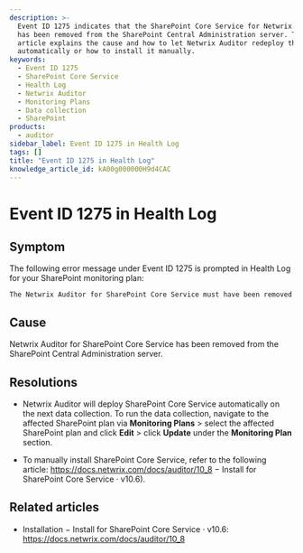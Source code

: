 ```yaml
---
description: >-
  Event ID 1275 indicates that the SharePoint Core Service for Netwrix Auditor
  has been removed from the SharePoint Central Administration server. This
  article explains the cause and how to let Netwrix Auditor redeploy the service
  automatically or how to install it manually.
keywords:
  - Event ID 1275
  - SharePoint Core Service
  - Health Log
  - Netwrix Auditor
  - Monitoring Plans
  - Data collection
  - SharePoint
products:
  - auditor
sidebar_label: Event ID 1275 in Health Log
tags: []
title: "Event ID 1275 in Health Log"
knowledge_article_id: kA00g000000H9d4CAC
---
```


# Event ID 1275 in Health Log

## Symptom

The following error message under Event ID 1275 is prompted in Health Log for your SharePoint monitoring plan:

```text
The Netwrix Auditor for SharePoint Core Service must have been removed
```

## Cause

Netwrix Auditor for SharePoint Core Service has been removed from the SharePoint Central Administration server.

## Resolutions

- Netwrix Auditor will deploy SharePoint Core Service automatically on the next data collection. To run the data collection, navigate to the affected SharePoint plan via **Monitoring Plans** > select the affected SharePoint plan and click **Edit** > click **Update** under the **Monitoring Plan** section.

- To manually install SharePoint Core Service, refer to the following article: https://docs.netwrix.com/docs/auditor/10_8 − Install for SharePoint Core Service · v10.6).

## Related articles

- Installation − Install for SharePoint Core Service · v10.6: https://docs.netwrix.com/docs/auditor/10_8
